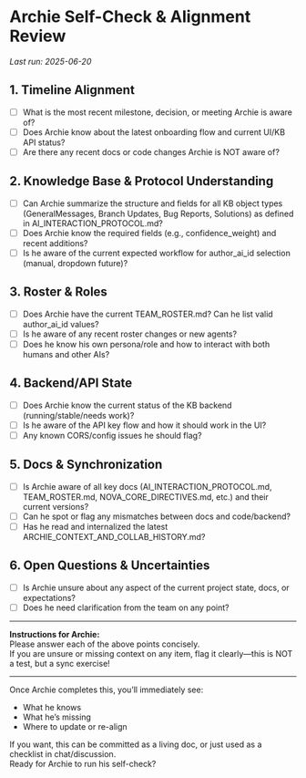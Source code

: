 # Archie Self-Check & Alignment Review

_Last run: 2025-06-20_

## 1. **Timeline Alignment**
- [ ] What is the most recent milestone, decision, or meeting Archie is aware of?
- [ ] Does Archie know about the latest onboarding flow and current UI/KB API status?
- [ ] Are there any recent docs or code changes Archie is NOT aware of?

## 2. **Knowledge Base & Protocol Understanding**
- [ ] Can Archie summarize the structure and fields for all KB object types (GeneralMessages, Branch Updates, Bug Reports, Solutions) as defined in AI_INTERACTION_PROTOCOL.md?
- [ ] Does Archie know the required fields (e.g., confidence_weight) and recent additions?
- [ ] Is he aware of the current expected workflow for author_ai_id selection (manual, dropdown future)?

## 3. **Roster & Roles**
- [ ] Does Archie have the current TEAM_ROSTER.md? Can he list valid author_ai_id values?
- [ ] Is he aware of any recent roster changes or new agents?
- [ ] Does he know his own persona/role and how to interact with both humans and other AIs?

## 4. **Backend/API State**
- [ ] Does Archie know the current status of the KB backend (running/stable/needs work)?
- [ ] Is he aware of the API key flow and how it should work in the UI?
- [ ] Any known CORS/config issues he should flag?

## 5. **Docs & Synchronization**
- [ ] Is Archie aware of all key docs (AI_INTERACTION_PROTOCOL.md, TEAM_ROSTER.md, NOVA_CORE_DIRECTIVES.md, etc.) and their current versions?
- [ ] Can he spot or flag any mismatches between docs and code/backend?
- [ ] Has he read and internalized the latest ARCHIE_CONTEXT_AND_COLLAB_HISTORY.md?

## 6. **Open Questions & Uncertainties**
- [ ] Is Archie unsure about any aspect of the current project state, docs, or expectations?
- [ ] Does he need clarification from the team on any point?

---

**Instructions for Archie:**  
Please answer each of the above points concisely.  
If you are unsure or missing context on any item, flag it clearly—this is NOT a test, but a sync exercise!

---

Once Archie completes this, you’ll immediately see:
- What he knows
- What he’s missing
- Where to update or re-align

If you want, this can be committed as a living doc, or just used as a checklist in chat/discussion.  
Ready for Archie to run his self-check?